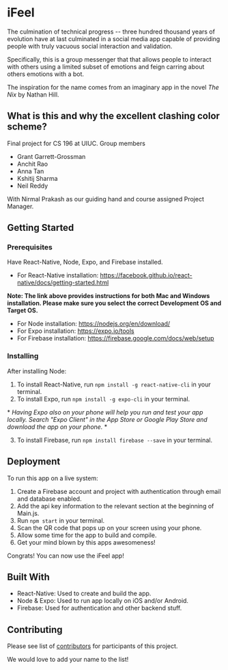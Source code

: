 # iFeel

The culmination of technical progress -- three hundred thousand years of evolution have at last culminated in a social media app capable of providing people with truly vacuous social interaction and validation.

Specifically, this is a group messenger that that allows people to interact with others using a limited subset of emotions and feign carring about others emotions with a bot.

The inspiration for the name comes from an imaginary app in the novel *The Nix* by Nathan Hill.

## What is this and why the excellent clashing color scheme?
Final project for CS 196 at UIUC.
Group members

  * Grant Garrett-Grossman
  * Anchit Rao
  * Anna Tan
  * Kshitij Sharma
  * Neil Reddy
  
With Nirmal Prakash as our guiding hand and course assigned Project Manager.

## Getting Started

### Prerequisites

Have React-Native, Node, Expo, and Firebase installed.
- For React-Native installation: <https://facebook.github.io/react-native/docs/getting-started.html>

**Note: The link above provides instructions for both Mac and Windows installation. Please make sure you select the correct Development OS and Target OS.**

- For Node installation: <https://nodejs.org/en/download/>
- For Expo installation: <https://expo.io/tools>
- For Firebase installation: <https://firebase.google.com/docs/web/setup>

### Installing

After installing Node:
1. To install React-Native, run `npm install -g react-native-cli` in your terminal.
2. To install Expo, run `npm install -g expo-cli` in your terminal.

\* *Having Expo also on your phone will help you run and test your app locally. Search "Expo Client" in the App Store or Google Play Store and download the app on your phone.* \*

3. To install Firebase, run `npm install firebase --save` in your terminal.

## Deployment

To run this app on a live system:

 1. Create a Firebase account and project with authentication through email and database enabled.
 2. Add the api key information to the relevant section at the beginning of Main.js.
 3. Run `npm start` in your terminal.
 3. Scan the QR code that pops up on your screen using your phone.
 4. Allow some time for the app to build and compile.
 5. Get your mind blown by this apps awesomeness!

Congrats! You can now use the iFeel app!

## Built With

  * React-Native: Used to create and build the app.
  * Node & Expo: Used to run app locally on iOS and/or Android.
  * Firebase: Used for authentication and other backend stuff.

## Contributing

Please see list of [contributors](https://github.com/CS196Illinois/iFeel/graphs/contributors) for participants of this project.

We would love to add your name to the list!
